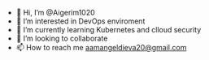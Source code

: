 - 👋 Hi, I’m @Aigerim1020
- 👀 I’m interested in DevOps enviroment 
- 🌱 I’m currently learning Kubernetes and clloud security 
- 💞️ I’m looking to collaborate
- 📫 How to reach me aamangeldieva20@gmail.com

<!---
Aigerim1020/Aigerim1020 is a ✨ special ✨ repository because its `README.md` (this file) appears on your GitHub profile.
You can click the Preview link to take a look at your changes.
--->
